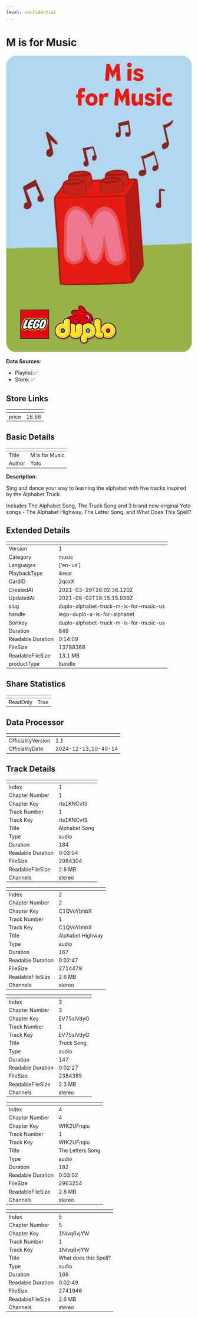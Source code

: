 ```yaml
---
level: confidential
---
```

# M is for Music

![card_[2qcxX].png](../../img/cards/card_[2qcxX].png)

**Data Sources**: 

- Playlist:✅
- Store: ✅


## Store Links

| <!-- --> | <!-- --> |
| - | - |
| price | 16.66 |


## Basic Details

| <!-- --> | <!-- --> |
| - | - |
| Title | M is for Music |
| Author | Yoto |

**Description**:

Sing and dance your way to learning the alphabet with five tracks inspired by the Alphabet Truck. 

Includes The Alphabet Song, The Truck Song and 3 brand new original Yoto songs - The Alphabet Highway, The Letter Song, and What Does This Spell? 


## Extended Details

| <!-- --> | <!-- --> |
| - | - |
| Version | 1 |
| Category | music |
| Languages | ['en-us'] |
| PlaybackType | linear |
| CardID | 2qcxX |
| CreatedAt | 2021-03-29T16:02:36.120Z |
| UpdatedAt | 2021-08-02T18:15:15.939Z |
| slug | duplo-alphabet-truck-m-is-for-music-us |
| handle | lego-duplo-a-is-for-alphabet |
| Sortkey | duplo-alphabet-truck-m-is-for-music-us |
| Duration | 849 |
| Readable Duration | 0:14:09 |
| FileSize | 13788368 |
| ReadableFileSize | 13.1 MB |
| productType | bundle |


## Share Statistics

| <!-- --> | <!-- --> |
| - | - |
| ReadOnly | True |


## Data Processor

| <!-- --> | <!-- --> |
| - | - |
| OfficialityVersion | 1.1
| OfficialityDate | 2024-12-13_10-40-14


## Track Details

| <!-- --> | <!-- --> |
| - | - |
| Index | 1 |
| Chapter Number | 1 |
| Chapter Key | rIa1KNCvfS |
| Track Number | 1 |
| Track Key | rIa1KNCvfS |
| Title | Alphabet Song |
| Type | audio |
| Duration | 184 |
| Readable Duration | 0:03:04 |
| FileSize | 2984304 |
| ReadableFileSize | 2.8 MB |
| Channels | stereo |

| <!-- --> | <!-- --> |
| - | - |
| Index | 2 |
| Chapter Number | 2 |
| Chapter Key | C1QVoYbhbX |
| Track Number | 1 |
| Track Key | C1QVoYbhbX |
| Title | Alphabet Highway |
| Type | audio |
| Duration | 167 |
| Readable Duration | 0:02:47 |
| FileSize | 2714479 |
| ReadableFileSize | 2.6 MB |
| Channels | stereo |

| <!-- --> | <!-- --> |
| - | - |
| Index | 3 |
| Chapter Number | 3 |
| Chapter Key | EV75slVdyG |
| Track Number | 1 |
| Track Key | EV75slVdyG |
| Title | Truck Song |
| Type | audio |
| Duration | 147 |
| Readable Duration | 0:02:27 |
| FileSize | 2384385 |
| ReadableFileSize | 2.3 MB |
| Channels | stereo |

| <!-- --> | <!-- --> |
| - | - |
| Index | 4 |
| Chapter Number | 4 |
| Chapter Key | WfK2UFnqiu |
| Track Number | 1 |
| Track Key | WfK2UFnqiu |
| Title | The Letters Song |
| Type | audio |
| Duration | 182 |
| Readable Duration | 0:03:02 |
| FileSize | 2963254 |
| ReadableFileSize | 2.8 MB |
| Channels | stereo |

| <!-- --> | <!-- --> |
| - | - |
| Index | 5 |
| Chapter Number | 5 |
| Chapter Key | 1Nivq6vjYW |
| Track Number | 1 |
| Track Key | 1Nivq6vjYW |
| Title | What does this Spell? |
| Type | audio |
| Duration | 169 |
| Readable Duration | 0:02:49 |
| FileSize | 2741946 |
| ReadableFileSize | 2.6 MB |
| Channels | stereo |

